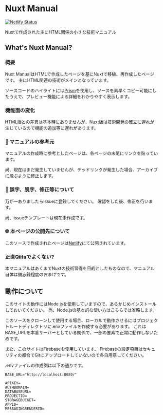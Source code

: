 # Nuxt Manual
[![Netlify Status](https://api.netlify.com/api/v1/badges/edb34a32-c688-4a49-b48e-eb3a85f5e98b/deploy-status)](https://app.netlify.com/sites/nuxt-technical-manual/deploys)

Nuxtで作成された主にHTML関係の小さな技術マニュアル

## What's Nuxt Manual?
### 概要
Nuxt ManualはHTMLで作成したページを基にNuxtで移植、再作成したページです。
主にHTML関連の技術がメインとなっています。

ソースコードのハイライトには[Prism](https://prismjs.com/)を使用し、ソースを素早くコピー可能にしたうえで、プレビュー機能による詳細をわかりやすく表示します。

### 機能面の変化
HTML版との差異は基本時にありませんが、Nuxt版は技術開発の確立に遅れが生じているので機能の追加等に遅れがあります。

### :pencil: マニュアルの参考元
マニュアルの作成時に参考としたページは、各ページの末尾にリンクを貼っています。

尚、現在はまだ発生していませんが、デッドリンクが発生した場合、アーカイブに飛ぶように修正します。

### :bug: 誤字、脱字、修正等について
万が一ありましたらissueに登録してください。
確認をした後、修正を行います。

尚、issueテンプレートは現在未作成です。

### :globe_with_meridians: 本ページの公開先について
このソースで作成されたページは[Netlify](https://www.netlify.com/)にて公開されています。

### 正直Qiitaでよくない?
本マニュアルはあくまでNuxtの技術習得を目的としたものなので、マニュアル自体は備忘録程度のおまけです。

## 動作について
このサイトの動作にはNode.jsを使用していますので、あらかじめインストールしておいてください。
尚、Node.jsの基本的な使い方はこちらでは省略します。

このソースをクローンして使用する場合、ローカルで動作させるにはプロジェクトルートディレクトリに.envファイルを作成する必要があります。
これはBASE_URLを本番サーバーとしている関係で、一部の要素で正常に動作しないためです。

また、このサイトはFirebaseを使用しています。
Firebaseの設定項目はセキュリティの都合でGitにアップロードしていないので各自用意してください。

.envファイルの作成例は以下の通りです。
```
BASE_URL="http://localhost:8080/"

APIKEY=
AUTHDOMAIN=
DATABASEURL=
PROJECTID=
STORAGEBUCKET=
APPID=
MESSAGINGSENDERID=
```
